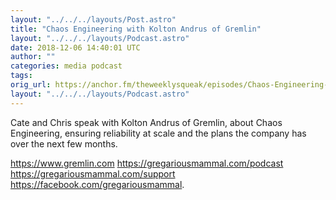 ```yaml
---
layout: "../../../layouts/Post.astro"
title: "Chaos Engineering with Kolton Andrus of Gremlin"
layout: "../../../layouts/Podcast.astro"
date: 2018-12-06 14:40:01 UTC
author: ""
categories: media podcast
tags:
orig_url: https://anchor.fm/theweeklysqueak/episodes/Chaos-Engineering-with-Kolton-Andrus-of-Gremlin-e2n9e8
layout: "../../../layouts/Podcast.astro"
---
```

Cate and Chris speak with Kolton Andrus of Gremlin, about Chaos Engineering, ensuring reliability at scale and the plans the company has over the next few months.

https://www.gremlin.com
https://gregariousmammal.com/podcast
https://gregariousmammal.com/support
https://facebook.com/gregariousmammal.